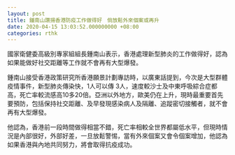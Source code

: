 ```yaml
---
layout: post
title: 鍾南山讚揚香港防疫工作做得好　倘放鬆外來個案或再升
date: 2020-04-15 13:03:52.000000000 +08:00
categories: rthk
---
```


國家衛健委高級別專家組組長鍾南山表示，香港處理新型肺炎的工作做得好，認為如果能做好社交距離等工作就不會再有大型爆發。

鍾南山接受香港政策研究所香港願景計劃專訪時，以廣東話提到，今次是大型群體疫情事件，新型肺炎傳染快，1人可以傳 3人，速度較沙士及中東呼吸綜合症都高，死亡率較流感高10多20倍。亞洲以外地方，歐美仍在上升，現時最重要首先要預防，包括保持社交距離、及早發現感染病人及隔離、追蹤密切接觸者，就不會再有大型爆發。

他認為，香港前一段時間做得相當不錯，死亡率相較全世界都屬低水平，但現時情況是內部很好，外部好差，一旦放鬆警惕，當有外來個案又會令個案增加，他認為如果香港與內地共同努力，將會取得抗疫成功。
